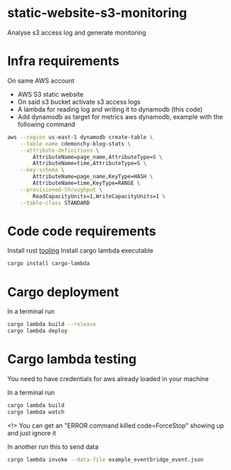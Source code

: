 # static-website-s3-monitoring
Analyse s3 access log and generate monitoring

# Infra requirements

On same AWS account
* AWS S3 static website
* On said s3 bucket activate s3 access logs
* A lambda for reading log and writing it to dynamodb (this code)
* Add dynamodb as target for metrics aws dynamodb, example with the following command

```bash
aws --region us-east-1 dynamodb create-table \
    --table-name cdemonchy-blog-stats \
    --attribute-definitions \
        AttributeName=page_name,AttributeType=S \
        AttributeName=time,AttributeType=S \
    --key-schema \
        AttributeName=page_name,KeyType=HASH \
        AttributeName=time,KeyType=RANGE \
    --provisioned-throughput \
        ReadCapacityUnits=1,WriteCapacityUnits=1 \
    --table-class STANDARD
```

# Code code requirements

Install rust [tooling](https://www.rust-lang.org/tools/install)
Install cargo lambda executable

```bash
cargo install cargo-lambda
```

# Cargo deployment

In a terminal run

```bash
cargo lambda build --release
cargo lambda deploy
```

# Cargo lambda testing

You need to have credentials for aws already loaded in your machine

In a terminal run

```bash
cargo lambda build
cargo lambda watch
```

<!> You can get an "ERROR command killed code=ForceStop" showing up and just ignore it

In another run this to send data

```bash
cargo lambda invoke --data-file example_eventbridge_event.json 
```